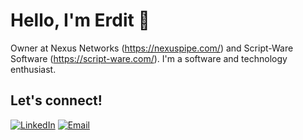 # Hello, I'm Erdit 👋

Owner at Nexus Networks (https://nexuspipe.com/) and Script-Ware Software (https://script-ware.com/). I'm a software and technology enthusiast.

## Let's connect!
[![LinkedIn](https://img.shields.io/badge/-LinkedIn-black?style=flat-square&logo=linkedin)](https://www.linkedin.com/in/erdit/)
[![Email](https://img.shields.io/badge/-Email-black?style=flat-square&logo=gmail)](mailto:erdit@nexuspipe.com)
